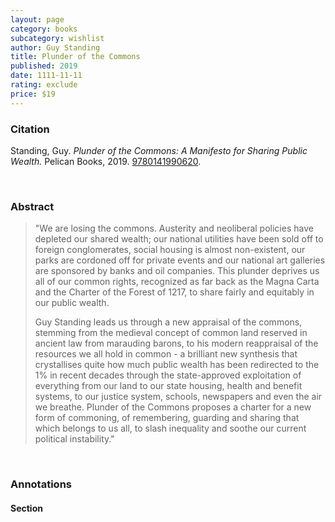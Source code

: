 ```yaml
---
layout: page
category: books
subcategory: wishlist
author: Guy Standing
title: Plunder of the Commons
published: 2019
date: 1111-11-11
rating: exclude
price: $19
---
```


### Citation

Standing, Guy. *Plunder of the Commons: A Manifesto for Sharing Public Wealth.* Pelican Books, 2019. [9780141990620](https://www.penguin.co.uk/books/308407/plunder-of-the-commons-by-standing-guy/9780141990620).

<br>

### Abstract

> "We are losing the commons. Austerity and neoliberal policies have depleted our shared wealth; our national utilities have been sold off to foreign conglomerates, social housing is almost non-existent, our parks are cordoned off for private events and our national art galleries are sponsored by banks and oil companies. This plunder deprives us all of our common rights, recognized as far back as the Magna Carta and the Charter of the Forest of 1217, to share fairly and equitably in our public wealth.
>
> Guy Standing leads us through a new appraisal of the commons, stemming from the medieval concept of common land reserved in ancient law from marauding barons, to his modern reappraisal of the resources we all hold in common - a brilliant new synthesis that crystallises quite how much public wealth has been redirected to the 1% in recent decades through the state-approved exploitation of everything from our land to our state housing, health and benefit systems, to our justice system, schools, newspapers and even the air we breathe. Plunder of the Commons proposes a charter for a new form of commoning, of remembering, guarding and sharing that which belongs to us all, to slash inequality and soothe our current political instability."

<br>

### Annotations

#### Section

<br>
